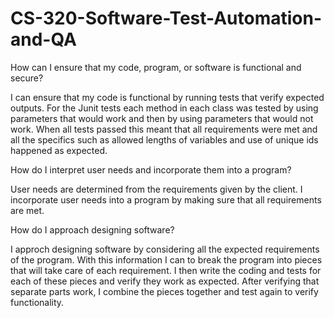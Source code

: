 # CS-320-Software-Test-Automation-and-QA

How can I ensure that my code, program, or software is functional and secure?

I can ensure that my code is functional by running tests that verify expected outputs. For the Junit tests each method in each class was tested by using parameters that would work and then by using parameters that would not work. When all tests passed this meant that all requirements were met and all the specifics such as allowed lengths of variables and use of unique ids happened as expected. 

How do I interpret user needs and incorporate them into a program?

User needs are determined from the requirements given by the client. I incorporate user needs into a program by making sure that all requirements are met. 

How do I approach designing software?

I approch designing software by considering all the expected requirements of the program. With this information I can to break the program into pieces that will take care of each requirement. I then write the coding and tests for each of these pieces and verify they work as expected. After verifying that separate parts work, I combine the pieces together and test again to verify functionality.
